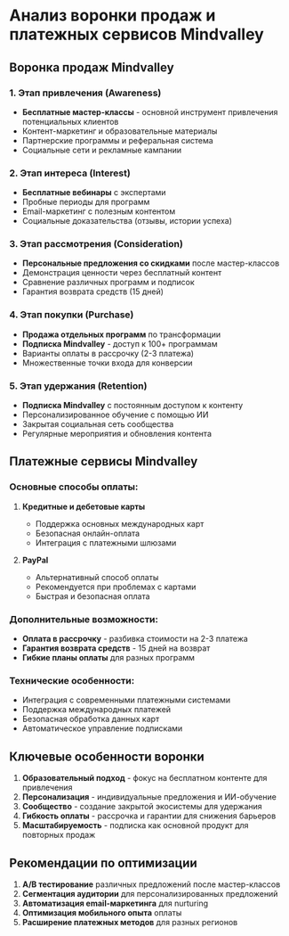 # Анализ воронки продаж и платежных сервисов Mindvalley

## Воронка продаж Mindvalley

### 1. Этап привлечения (Awareness)
- **Бесплатные мастер-классы** - основной инструмент привлечения потенциальных клиентов
- Контент-маркетинг и образовательные материалы
- Партнерские программы и реферальная система
- Социальные сети и рекламные кампании

### 2. Этап интереса (Interest)
- **Бесплатные вебинары** с экспертами
- Пробные периоды для программ
- Email-маркетинг с полезным контентом
- Социальные доказательства (отзывы, истории успеха)

### 3. Этап рассмотрения (Consideration)
- **Персональные предложения со скидками** после мастер-классов
- Демонстрация ценности через бесплатный контент
- Сравнение различных программ и подписок
- Гарантия возврата средств (15 дней)

### 4. Этап покупки (Purchase)
- **Продажа отдельных программ** по трансформации
- **Подписка Mindvalley** - доступ к 100+ программам
- Варианты оплаты в рассрочку (2-3 платежа)
- Множественные точки входа для конверсии

### 5. Этап удержания (Retention)
- **Подписка Mindvalley** с постоянным доступом к контенту
- Персонализированное обучение с помощью ИИ
- Закрытая социальная сеть сообщества
- Регулярные мероприятия и обновления контента

## Платежные сервисы Mindvalley

### Основные способы оплаты:

1. **Кредитные и дебетовые карты**
   - Поддержка основных международных карт
   - Безопасная онлайн-оплата
   - Интеграция с платежными шлюзами

2. **PayPal**
   - Альтернативный способ оплаты
   - Рекомендуется при проблемах с картами
   - Быстрая и безопасная оплата

### Дополнительные возможности:

- **Оплата в рассрочку** - разбивка стоимости на 2-3 платежа
- **Гарантия возврата средств** - 15 дней на возврат
- **Гибкие планы оплаты** для разных программ

### Технические особенности:

- Интеграция с современными платежными системами
- Поддержка международных платежей
- Безопасная обработка данных карт
- Автоматическое управление подписками

## Ключевые особенности воронки

1. **Образовательный подход** - фокус на бесплатном контенте для привлечения
2. **Персонализация** - индивидуальные предложения и ИИ-обучение
3. **Сообщество** - создание закрытой экосистемы для удержания
4. **Гибкость оплаты** - рассрочка и гарантии для снижения барьеров
5. **Масштабируемость** - подписка как основной продукт для повторных продаж

## Рекомендации по оптимизации

1. **A/B тестирование** различных предложений после мастер-классов
2. **Сегментация аудитории** для персонализированных предложений
3. **Автоматизация email-маркетинга** для nurturing
4. **Оптимизация мобильного опыта** оплаты
5. **Расширение платежных методов** для разных регионов
